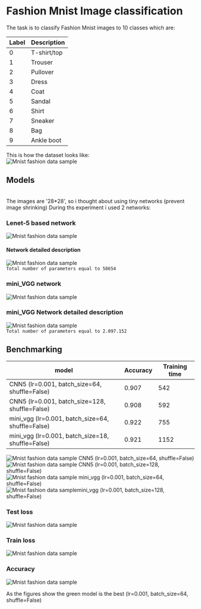 # Fashion Mnist Image classification
The task is to classify Fashion Mnist images to 10 classes which are:

| Label | Description |
| --- | --- |
| 0 | T-shirt/top |
| 1 | Trouser |
| 2 | Pullover |
| 3 | Dress |
| 4 | Coat |
| 5 | Sandal |
| 6 | Shirt |
| 7 | Sneaker |
| 8 | Bag |
| 9 | Ankle boot |

This is how the dataset looks like: <br>
![Mnist fashion data sample](assets/fashion-mnist-sprite.png)

## Models
<br>The images are '28*28', so i thought about using tiny networks (prevent image shrinking)
During ths experiment i used 2 networks:
### Lenet-5 based network
![Mnist fashion data sample](assets/lenet2.jpg)
#### Network detailed description
![Mnist fashion data sample](assets/cnn5.jpg) <br>
`Total number of parameters equal to 58654`

### mini_VGG network
![Mnist fashion data sample](assets/minivgg1.jpg)
### mini_VGG Network detailed description
![Mnist fashion data sample](assets/vgg_mini%20param.jpg)<br>
`Total number of parameters equal to 2.097.152`


## Benchmarking
| model | Accuracy | Training time |
| --- | --- | --- |
| CNN5 (lr=0.001, batch_size=64, shuffle=False) | 0.907 | 542|
| CNN5 (lr=0.001, batch_size=128, shuffle=False) | 0.908 | 592|
| mini_vgg (lr=0.001, batch_size=64, shuffle=False)| 0.922  | 755|
| mini_vgg (lr=0.001, batch_size=18, shuffle=False)| 0.921| 1152|

![Mnist fashion data sample](assets/blue.png)  CNN5 (lr=0.001, batch_size=64, shuffle=False) <br>
![Mnist fashion data sample](assets/rose.png) CNN5 (lr=0.001, batch_size=128, shuffle=False)<br>
![Mnist fashion data sample](assets/green.png) mini_vgg (lr=0.001, batch_size=64, shuffle=False)<br>
![Mnist fashion data sample](assets/gray.png)mini_vgg (lr=0.001, batch_size=128, shuffle=False)<br>

### Test loss
![Mnist fashion data sample](assets/Test_Loss.svg)<br>
### Train loss
![Mnist fashion data sample](assets/Train_Loss.svg)<br>
### Accuracy
![Mnist fashion data sample](assets/Accuracy.svg)<br>

As the figures show the green model is the best  (lr=0.001, batch_size=64, shuffle=False)